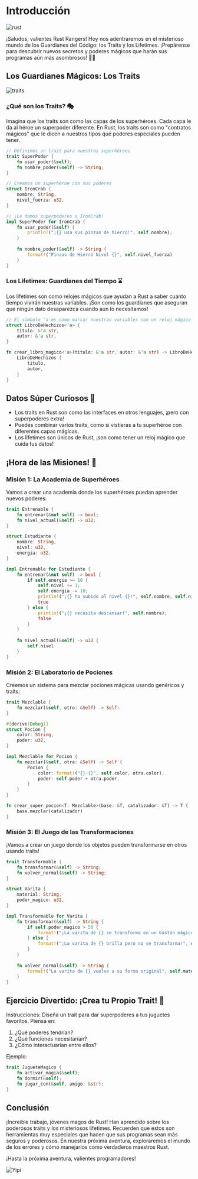 # Introducción

![rust](https://res.cloudinary.com/dukgkrpft/image/upload/v1729455101/lessons/aventuras-con-rust/uguvi94fvju89yoroijs.webp)

¡Saludos, valientes Rust Rangers! Hoy nos adentraremos en el misterioso mundo de los Guardianes del Código: los Traits y los Lifetimes. ¡Prepárense para descubrir nuevos secretos y poderes mágicos que harán sus programas aún más asombrosos! 🦀✨

## Los Guardianes Mágicos: Los Traits

![traits](https://res.cloudinary.com/dukgkrpft/image/upload/v1729455003/lessons/aventuras-con-rust/rdcbqcqfupbo1hejo80a.webp)

### ¿Qué son los Traits? 🎭

Imagina que los traits son como las capas de los superhéroes. Cada capa le da al héroe un superpoder diferente. En Rust, los traits son como "contratos mágicos" que le dicen a nuestros tipos qué poderes especiales pueden tener.

```rust
// Definimos un trait para nuestros superhéroes
trait SuperPoder {
    fn usar_poder(&self);
    fn nombre_poder(&self) -> String;
}

// Creamos un superhéroe con sus poderes
struct IronCrab {
    nombre: String,
    nivel_fuerza: u32,
}

// ¡Le damos superpoderes a IronCrab!
impl SuperPoder for IronCrab {
    fn usar_poder(&self) {
        println!("¡{} usa sus pinzas de hierro!", self.nombre);
    }
    
    fn nombre_poder(&self) -> String {
        format!("Pinzas de Hierro Nivel {}", self.nivel_fuerza)
    }
}
```

### Los Lifetimes: Guardianes del Tiempo ⌛

Los lifetimes son como relojes mágicos que ayudan a Rust a saber cuánto tiempo vivirán nuestras variables. ¡Son como los guardianes que aseguran que ningún dato desaparezca cuando aún lo necesitamos!

```rust
// El símbolo 'a es como marcar nuestras variables con un reloj mágico
struct LibroDeHechizos<'a> {
    titulo: &'a str,
    autor: &'a str,
}

fn crear_libro_magico<'a>(titulo: &'a str, autor: &'a str) -> LibroDeHechizos<'a> {
    LibroDeHechizos {
        titulo,
        autor,
    }
}
```

## Datos Súper Curiosos 🎯

* Los traits en Rust son como las interfaces en otros lenguajes, ¡pero con superpoderes extra!
* Puedes combinar varios traits, como si vistieras a tu superhéroe con diferentes capas mágicas.
* Los lifetimes son únicos de Rust, ¡son como tener un reloj mágico que cuida tus datos!

## ¡Hora de las Misiones! 🚀

### Misión 1: La Academia de Superhéroes

Vamos a crear una academia donde los superhéroes puedan aprender nuevos poderes:

```rust
trait Entrenable {
    fn entrenar(&mut self) -> bool;
    fn nivel_actual(&self) -> u32;
}

struct Estudiante {
    nombre: String,
    nivel: u32,
    energia: u32,
}

impl Entrenable for Estudiante {
    fn entrenar(&mut self) -> bool {
        if self.energia >= 10 {
            self.nivel += 1;
            self.energia -= 10;
            println!("¡{} ha subido al nivel {}!", self.nombre, self.nivel);
            true
        } else {
            println!("¡{} necesita descansar!", self.nombre);
            false
        }
    }
    
    fn nivel_actual(&self) -> u32 {
        self.nivel
    }
}
```

### Misión 2: El Laboratorio de Pociones

Creemos un sistema para mezclar pociones mágicas usando genéricos y traits:

```rust
trait Mezclable {
    fn mezclar(&self, otro: &Self) -> Self;
}

#[derive(Debug)]
struct Pocion {
    color: String,
    poder: u32,
}

impl Mezclable for Pocion {
    fn mezclar(&self, otra: &Self) -> Self {
        Pocion {
            color: format!("{}-{}", self.color, otra.color),
            poder: self.poder + otra.poder,
        }
    }
}

fn crear_super_pocion<T: Mezclable>(base: &T, catalizador: &T) -> T {
    base.mezclar(catalizador)
}
```

### Misión 3: El Juego de las Transformaciones

¡Vamos a crear un juego donde los objetos pueden transformarse en otros usando traits!

```rust
trait Transformable {
    fn transformar(&self) -> String;
    fn volver_normal(&self) -> String;
}

struct Varita {
    material: String,
    poder_magico: u32,
}

impl Transformable for Varita {
    fn transformar(&self) -> String {
        if self.poder_magico > 50 {
            format!("¡La varita de {} se transforma en un bastón mágico!", self.material)
        } else {
            format!("¡La varita de {} brilla pero no se transforma!", self.material)
        }
    }
    
    fn volver_normal(&self) -> String {
        format!("La varita de {} vuelve a su forma original", self.material)
    }
}
```

## Ejercicio Divertido: ¡Crea tu Propio Trait! 🎨

Instrucciones: Diseña un trait para dar superpoderes a tus juguetes favoritos. Piensa en:

1. ¿Qué poderes tendrían?
2. ¿Qué funciones necesitarían?
3. ¿Cómo interactuarían entre ellos?

Ejemplo:

```rust
trait JugueteMagico {
    fn activar_magia(&self);
    fn dormir(&self);
    fn jugar_con(&self, amigo: &str);
}
```

## Conclusión

¡Increíble trabajo, jóvenes magos de Rust! Han aprendido sobre los poderosos traits y los misteriosos lifetimes. Recuerden que estos son herramientas muy especiales que hacen que sus programas sean más seguros y poderosos. En nuestra próxima aventura, exploraremos el mundo de los errores y cómo manejarlos como verdaderos maestros Rust.

¡Hasta la próxima aventura, valientes programadores!

![Yipi](https://res.cloudinary.com/dukgkrpft/image/upload/v1729378761/lessons/felicidades-yipi/jczrx7hhw88cvrfnmiae.jpg)
